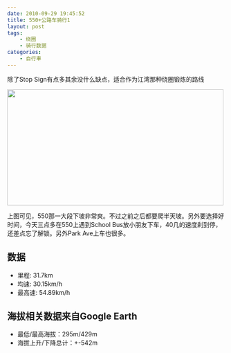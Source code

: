 ```yaml
---
date: 2010-09-29 19:45:52
title: 550+公路车骑行1
layout: post
tags:
    - 绕圈
    - 骑行数据
categories:
    - 自行車
---
```

除了Stop Sign有点多其余没什么缺点，适合作为江湾那种绕圈锻炼的路线

<a href="http://picasaweb.google.com/lh/photo/wLnqiQeycc47T8fZOip5UA?feat=directlink"><img class="aligncenter size-full wp-image-4012" title="GoogleEarth_Image" src="http://pic.ztpala.com/wp-content/uploads/2010/09/GoogleEarth_Image1.jpg" alt="" width="500" height="268" /></a>

上图可见，550那一大段下坡非常爽。不过之前之后都要爬半天坡。另外要选择好时间，今天三点多在550上遇到School Bus放小朋友下车，40几的速度刹到停，还差点忘了解锁。另外Park Ave上车也很多。
## 数据
* 里程: 31.7km
* 均速: 30.15km/h
* 最高速: 54.89km/h

## 海拔相关数据来自Google Earth
* 最低/最高海拔：295m/429m
* 海拔上升/下降总计：+-542m
